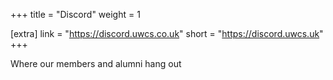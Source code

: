 +++
title = "Discord"
weight = 1

[extra]
link = "https://discord.uwcs.co.uk"
short = "https://discord.uwcs.uk"
+++

Where our members and alumni hang out